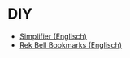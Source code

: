 # DIY

- [Simplifier (Englisch)](https://simplifier.neocities.org/index.html)
- [Rek Bell Bookmarks (Englisch)](https://kokorobot.ca/site/bookmarks.html)
